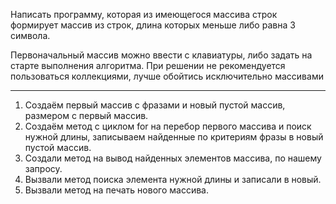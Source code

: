 Написать программу, которая из имеющегося
массива строк формирует массив из строк,
длина которых меньше либо равна 3 символа.

Первоначальный массив можно ввести с клавиатуры,
либо задать на старте выполнения алгоритма.
При решении не рекомендуется пользоваться коллекциями,
лучше обойтись исключительно массивами

---

1. Создаём первый массив с фразами и новый пустой массив, размером с первый массив.
2. Создаём метод с циклом for на перебор первого массива и поиск нужной длины, записываем найденные по критериям фразы в новый пустой массив. 
3. Создали метод на вывод найденных элементов массива, по нашему запросу.
4. Вызвали метод поиска элемента нужной длины и записали в новый.
5. Вызвали метод на печать нового массива.